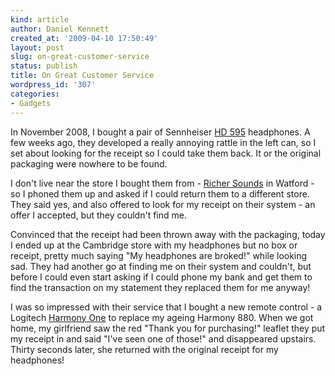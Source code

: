 ```yaml
---
kind: article
author: Daniel Kennett
created_at: '2009-04-10 17:50:49'
layout: post
slug: on-great-customer-service
status: publish
title: On Great Customer Service
wordpress_id: '307'
categories:
- Gadgets
---
```


In November 2008, I bought a pair of Sennheiser <a href="http://www.sennheiser.com/sennheiser/home_en.nsf/product.html?ReadForm&path=private_headphones_audiophile-headphones&product=005343&row=2">HD 595</a> headphones. A few weeks ago, they developed a really annoying rattle in the left can, so I set about looking for the receipt so I could take them back. It or the original packaging were nowhere to be found.

I don't live near the store I bought them from - <a href="http://www.richersounds.com/" target="_blank">Richer Sounds</a> in Watford - so I phoned them up and asked if I could return them to a different store. They said yes, and also offered to look for my receipt on their system - an offer I accepted, but they couldn't find me. 

Convinced that the receipt had been thrown away with the packaging, today I ended up at the Cambridge store with my headphones but no box or receipt, pretty much saying "My headphones are broked!" while looking sad. They had another go at finding me on their system and couldn't, but before I could even start asking if I could phone my bank and get them to find the transaction on my statement they replaced them for me anyway! 

I was so impressed with their service that I bought a new remote control - a Logitech <a href="http://www.logitech.com/index.cfm/remotes/universal_remotes/devices/3898&cl=US,EN" target="_blank">Harmony One</a> to replace my ageing Harmony 880. When we got home, my girlfriend saw the red "Thank you for purchasing!" leaflet they put my receipt in and said "I've seen one of those!" and disappeared upstairs. Thirty seconds later, she returned with the original receipt for my headphones!